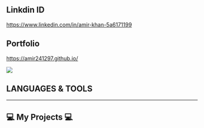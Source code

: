 ## Linkdin ID
https://www.linkedin.com/in/amir-khan-5a6171199
## Portfolio
https://amir241297.github.io/

<img src='https://the-decoder.com/wp-content/uploads/2022/11/cute_robot_AI_assistant_DALL%C2%B7E-2022e.png' style={{width:50px}} /> <h2>LANGUAGES & TOOLS</h2>

<hr/>

## 💻 My Projects 💻

